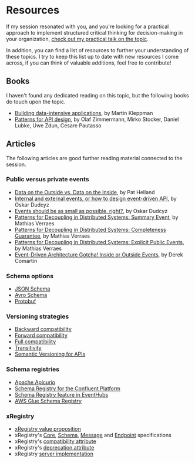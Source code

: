 # Resources

If my session resonated with you, and you're looking for a practical approach to implement structured critical thinking for decision-making in your organization, [check out my practical talk on the topic](https://youtu.be/fxB2aMKcZDw?si=u-Ke1DbZ1lhbmJjW).

In addition, you can find a list of resources to further your understanding of these topics. I try to keep this list up to date with new resources I come across, if you can think of valuable additions, feel free to contribute!

## Books

I haven't found any dedicated reading on this topic, but the following books do touch upon the topic.

- [Building data-intensive applications](https://www.amazon.com/Designing-Data-Intensive-Applications-Reliable-Maintainable/dp/1449373321), by Martin Kleppman
- [Patterns for API design](https://www.amazon.com/Patterns-API-Design-Simplifying-Addison-Wesley/dp/0137670109), by Olaf Zimmermann, Mirko Stocker, Daniel Lubke, Uwe Zdun, Cesare Pautasso

## Articles

The following articles are good further reading material connected to the session.

### Public versus private events

- [Data on the Outside vs. Data on the Inside](https://queue.acm.org/detail.cfm?id=3415014), by Pat Helland
- [Internal and external events, or how to design event-driven API](https://event-driven.io/en/internal_external_events/), by Oskar Dudcyz
- [Events should be as small as possible, right?](https://event-driven.io/en/internal_external_events/), by Oskar Dudcyz
- [Patterns for Decoupling in Distributed Systems: Summary Event](https://verraes.net/2019/05/patterns-for-decoupling-distsys-summary-event/), by Mathias Verraes
- [Patterns for Decoupling in Distributed Systems: Completeness Guarantee](https://verraes.net/2019/05/patterns-for-decoupling-distsys-completeness-guarantee/), by Mathias Verraes
- [Patterns for Decoupling in Distributed Systems: Explicit Public Events](https://verraes.net/2019/05/patterns-for-decoupling-distsys-explicit-public-events/), by Mathias Verraes
- [Event-Driven Architecture Gotcha! Inside or Outside Events](https://www.youtube.com/watch?v=qf-BSAhbrWw), by Derek Comartin

### Schema options

- [JSON Schema](https://json-schema.org/)
- [Avro Schema](https://avro.apache.org/docs/1.12.0/specification/)
- [Protobuf](https://protobuf.dev/overview/)

### Versioning strategies

- [Backward compatibility](https://docs.confluent.io/platform/current/schema-registry/fundamentals/schema-evolution.html#backward-compatibility)
- [Forward compatibility](https://docs.confluent.io/platform/current/schema-registry/fundamentals/schema-evolution.html#forward-compatibility)
- [Full compatibility](https://docs.confluent.io/platform/current/schema-registry/fundamentals/schema-evolution.html#full-compatibility)
- [Transitivity](https://docs.confluent.io/platform/current/schema-registry/fundamentals/schema-evolution.html#transitive-property)
- [Semantic Versioning for APIs](https://semver.org/)

### Schema registries

- [Apache Apicurio](https://www.apicur.io/registry/)
- [Schema Registry for the Confluent Platform](https://docs.confluent.io/platform/current/schema-registry/index.html)
- [Schema Registry feature in EventHubs](https://learn.microsoft.com/en-us/azure/event-hubs/schema-registry-overview)
- [AWS Glue Schema Registry](https://docs.aws.amazon.com/glue/latest/dg/schema-registry.html)

### xRegistry

- [xRegistry value proposition](https://github.com/xregistry/spec/blob/main/core/primer.md#value-proposition)
- xRegistry's [Core](https://github.com/xregistry/spec/blob/main/core), [Schema](https://github.com/xregistry/spec/blob/main/schema), [Message](https://github.com/xregistry/spec/blob/main/message) and [Endpoint](https://github.com/xregistry/spec/blob/main/endpoint) specifications
- xRegistry's [compatibility attribute](https://github.com/xregistry/spec/blob/main/core/spec.md#compatibility-attribute)
- xRegistry's [deprecation attribute](https://github.com/xregistry/spec/blob/main/core/spec.md#deprecated)
- xRegistry [server implementation](https://github.com/xregistry/server)